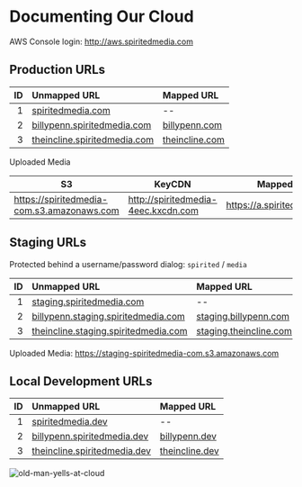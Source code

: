 # Documenting Our Cloud
AWS Console login: <http://aws.spiritedmedia.com>

## Production URLs

| ID  | Unmapped URL                   | Mapped URL       |
| --: | :-----------                   | :----------      |
| 1   | [spiritedmedia.com](http://spiritedmedia.com) | -- |
| 2   | [billypenn.spiritedmedia.com](http://billypenn.spiritedmedia.com) | [billypenn.com](http://billypenn.com)  |     
| 3   | [theincline.spiritedmedia.com](http://theincline.spiritedmedia.com) | [theincline.com](http://theincline.com) |

Uploaded Media

| S3 | KeyCDN | Mapped |
| --- | --- | --- |
|<https://spiritedmedia-com.s3.amazonaws.com>|<http://spiritedmedia-4eec.kxcdn.com>|<https://a.spirited.media>|

## Staging URLs
Protected behind a username/password dialog: `spirited` / `media`

| ID  | Unmapped URL                         | Mapped URL             |
| --: | :-----------                         | :----------            |
| 1   | [staging.spiritedmedia.com](http://staging.spiritedmedia.com) | --                     |
| 2   | [billypenn.staging.spiritedmedia.com](http://billypenn.staging.spiritedmedia.com) | [staging.billypenn.com]()  |     
| 3   | [theincline.staging.spiritedmedia.com](http://theincline.staging.spiritedmedia.com) | [staging.theincline.com](http://staging.theincline.com) |

Uploaded Media: <https://staging-spiritedmedia-com.s3.amazonaws.com>

## Local Development URLs

| ID  | Unmapped URL                 | Mapped URL     |
| --: | :-----------                 | :----------    |
| 1   | [spiritedmedia.dev](http://spiritedmedia.dev) | --             |
| 2   | [billypenn.spiritedmedia.dev](http://billypenn.spiritedmedia.dev) | [billypenn.dev](http://billypenn.dev)  |     
| 3   | [theincline.spiritedmedia.dev](http://theincline.spiritedmedia.dev) | [theincline.dev](http://theincline.dev) |

![old-man-yells-at-cloud](https://cloud.githubusercontent.com/assets/867430/16280615/8676287c-388e-11e6-842f-5a02fcedb569.png)